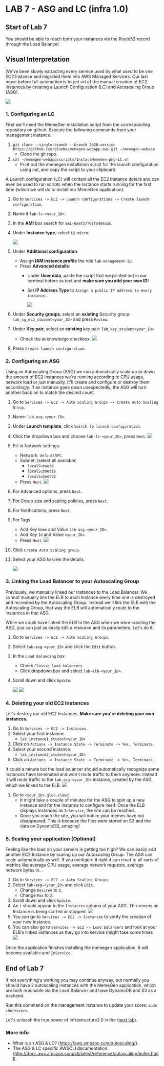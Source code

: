 # **LAB 7 - ASG and LC (infra 1.0)** #

## Start of Lab 7 ##
You should be able to reach both your instances via the Route53 record through the Load Balancer.

## Visual Interpretation ##
We've been slowly extracting every service used by what used to be one EC2 Instance and migrated them into AWS Managed Services. Our last move before full automation is to get rid of the manual creation of EC2 Instances by creating a Launch Configuration (LC) and Autoscaling Group (ASG).

![](../Images/Lab7.png?raw=true)

### 1. Configuring an LC ###
First we'll need the MemeGen installation script from the corresponding repository on github. Execute the following commands from your management instance.

1. `git clone --single-branch --branch 2020-version https://github.com/gluobe/memegen-webapp-aws.git ~/memegen-webapp`
    * Clone the git repo.
1. `cat ~/memegen-webapp/scripts/InstallMemeGen-php-LC.sh`
    * Print out the memegen installation script for the launch configuration using cat, and copy the script to your clipboard.

A Launch configuration (LC) will contain all the EC2 Instance details and can even be used to run scripts when the Instance starts running for the first time (which we will do to install our MemeGen application).    

1. Go to `Services -> EC2 -> Launch Configurations -> Create launch configuration`.
1. Name it `lab-lc-<your_ID>`.
1. In the **AMI** box search for `ami-0aef57767f5404a3c`.
1. Under **Instance type**, select `t2.micro`.

    ![](../Images/LCFullConfigurationPage.png?raw=true)

1. Under **Additional configuration**:
    * Assign **IAM instance profile** the role `lab-management-ip`.
    * Press **Advanced details**:
        * Under **User data**, paste the script that we printed out in our terminal before as text and **make sure you add your own ID!**
        * Set **IP Address Type** to `Assign a public IP address to every instance.`.

            ![](../Images/LCChangeIDParameter.png?raw=true)     

1. Under **Security groups**, select an **existing** Security group: `lab_sg_ec2_student<your_ID>` and press `Review`.
1. Under **Key pair**, select an **existing** key pair: `lab_key_student<your_ID>`
    * Check the acknowledge checkbox.
    ![](../Images/LCSecurityGroupAndKeyPair.png?raw=true)     

1. Press `Create launch configuration`.

### 2. Configuring an ASG ###
Using an Autoscaling Group (ASG) we can automatically scale up or down the amount of EC2 Instances we're running according to CPU usage, network load or just manually. It'll create and configure or destroy them accordingly. If an instance goes down unexpectedly, the ASG will turn another back on to match the desired count.

1. Go to `Services -> EC2 -> Auto Scaling Groups -> Create Auto Scaling Group`.
1. Name: `lab-asg-<your_ID>`.
1. Under **Launch template**, click `Switch to launch configuration`.
1. Click the dropdown box and choose `lab-lc-<your_ID>`, press `Next`.
    ![](../Images/ASGNameAndLC.png?raw=true)     
1. Fill in Network settings:
    * Network: `defaultVPC`.
    * Subnet: (select all available)
        * `localSubnet0`
        * `localSubnet16`
        * `localSubnet32`
    * Press `Next`.
    ![](../Images/ASGVPCSelection.png?raw=true)     
1. For Advanced options, press `Next`.
1. For Group size and scaling policies, press `Next`.
1. For Notifications, press `Next`.
1. For Tags:
    * Add Key `Name` and Value `lab-asg-<your_ID>`.
    * Add Key `Id` and Value `<your_ID>`.
    * Press `Next`.
    ![](../Images/ASGTagging.png?raw=true)     
1. Click `Create Auto Scaling group`.
1. Select your ASG to view the details.

    ![](../Images/ASGListInfo.png?raw=true)

### 3. Linking the Load Balancer to your Autoscaling Group ###
Previously, we manually linked our instances to the Load Balancer. We cannot manually link the ELB to each Instance every time one is destroyed and recreated by the Autoscaling Group. Instead we'll link the ELB with the Autoscaling Group, that way the ELB will automatically route to the instances in that ASG.

While we could have linked the ELB to the ASG when we were creating the ASG, you can just as easily edit a resource and its parameters. Let's do it.

1. Go to `Services -> EC2 -> Auto Scaling Groups`.
1. Select `lab-asg-<your_ID>` and click the `Edit` button.
1. In the `Load Balancing` box:
    * Check `Classic load balancers`
    * Click dropdown box and select `lab-elb-<your_ID>`.
1. Scroll down and click `Update`.

    ![](../Images/ASGChangeLinkedELB.png?raw=true)
    ![](../Images/ASGViewLinkedELB.png?raw=true)
    

### 4. Deleting your old EC2 Instances ###
Let's destroy our old EC2 Instances. **Make sure you're deleting your own instances.**

1. Go to `Services -> EC2 -> Instances`.
1. Select your first instance:
    * `lab_instance1_student<your_ID>`
1. Click on `Actions -> Instance State -> Terminate -> Yes, Terminate`.
1. Select your second instance:
    * `lab_instance2_student<your_ID>`
1. Click on `Actions -> Instance State -> Terminate -> Yes, Terminate`.

It could a minute but the load balancer should automatically recognize some instances have terminated and won't route traffic to them anymore. Instead it will route traffic to the `lab-asg-<your_ID>` instance, created by the ASG, which we linked to the ELB.
    ![](../Images/EC2ViewTerminatedInstances.png?raw=true)

1. Go to `<your_ID>.gluo.cloud`.
    * It might take a couple of minutes for the ASG to spin up a new instance and for the instance to configure itself. Once the ELB displays instances as `InService`, the site can be reached.
    * Once you reach the site, you will notice your memes have not disappeared. This is because the files were stored on S3 and the data on DynamoDB, amazing!


### 5. Scaling your application (Optional) ###
Feeling like the load on your servers is getting too high? We can easily add another EC2 Instance by scaling up our Autoscaling Group. The ASG can scale automatically as well. If you configure it right it can react to all sorts of metrics like average CPU usage, average network requests, average network bytes in...

1. Go to `Services -> EC2 -> Auto Scaling Groups`.
1. Select `lab-asg-<your_ID>` and click `Edit`.
    * Change `Desired` to `2`.
    * Change `Max` to `2`.
1. Scroll down and click `Update`.
1. An `i` should appear in the `Instances` column of your ASG. This means an Instance is being started or stopped.
    ![](../Images/ASGPendingNewInstance.png?raw=true)  
1. You can go to `Services -> EC2 -> Instances` to verify the creation of your new Instance.
1. You can also go to `Services -> EC2 -> Load Balancers` and look at your ELB's linked instances as they go into service (might take some time):
    ![](../Images/ELBInstancesOutOfService.png?raw=true)  
    
Once the application finishes installing the memegen application, it will become available and `InService`. 


## End of Lab 7 ##
If not everything's working you may continue anyway, but normally you should have 2 autoscaling instances with the MemeGen application, which are both reachable via the Load Balancer and have DynamoDB and S3 as a backend.  

Run this command on the management instance to update your score: `sudo checkscore`.

Let's unleash the true power of infrastructure2.0 in the ([next lab](../Lab%208%20-%20Cloudformation%20(infra%202.0))).

### More info ###

* What is an ASG & LC? (https://aws.amazon.com/autoscaling/).
* The ASG & LC specific AWSCLI documentation (http://docs.aws.amazon.com/cli/latest/reference/autoscaling/index.html).
